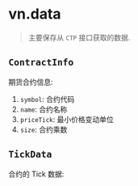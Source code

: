 # vn.data

> 主要保存从 `CTP` 接口获取的数据.

## `ContractInfo`

期货合约信息:

1. `symbol`: 合约代码
2. `name`: 合约名称
3. `priceTick`: 最小价格变动单位
4. `size`: 合约乘数

## `TickData`

合约的 Tick 数据:

